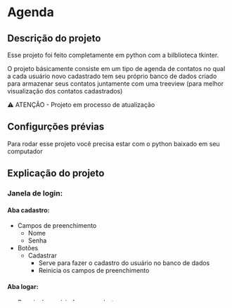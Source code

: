 # Agenda

## Descrição do projeto

Esse projeto foi feito completamente em python com a bilblioteca tkinter. 

O projeto básicamente consiste em um tipo de agenda de contatos no qual a cada usuário novo cadastrado tem seu próprio banco de dados criado para armazenar seus contatos juntamente com uma treeview (para melhor visualização dos contatos cadastrados)

⚠️ ATENÇÃO - Projeto em processo de atualização

## Configurções prévias

Para rodar esse projeto você precisa estar com o python baixado em seu computador

## Explicação do projeto

### Janela de login:

#### Aba cadastro:
+ Campos de preenchimento
  + Nome
  + Senha
+ Botões
  + Cadastrar
    + Serve para fazer o cadastro do usuário no banco de dados
    + Reinicia os campos de preenchimento

#### Aba logar:
+ Depois do usuário fazer o cadastro
+ Caampos de preenchimento:
  + Nome
  + Senha
+ Botões:
  + Logar
    + O programa procura (no banco de dados) o usuário e confirma a senha
    + Senha corrreta: 
      + Prompt de aviso: Login feito co suucesso
      + Criar um Banco de dados com o nome de usuário cadastrado para armazenar os cadastros feitos por aquele usuário
    + Senha incorreta 
      + Prompt de aviso: Cadastro não existe
      + Reinicia os campos de preenchimento

### Janela Principal

#### Aba Cadastrar:
+ Campos de preenchimento:
  + Nome - preenchimento obrigatório
  + Código (Para melhor identificação) - preenchimento obrigatório
  + E-mail
  + Telefone
  + Estado (Menu de opções)
  + Cidade (Menu de opções que depende do Estado)
  + Bairro
  + Complemento
+ Botões
  + OK
    + Serve para quando o campo do Estado for preenchido o Menu de opções de cidades ser alimentado com as cidades do Estado escolhido
  + Cadastrar
    + Serve para armazenar no banco de dados e mostra na tabala logo abaixo o novo cadastro (OBS.: O código tem que ser único e esclusivo daquele cadastro)
  + Limpar
    + Serve para limpar todos os campos da aba cadastrar

#### Aba Alterar
Para Utilização dessa aba Você deverá fazer a escolha de um cadastro pré-feito na Lista que fica logo abaixo e dar um duplo click para preencher automáticamente todos os campos com o cadastro ao qual você deseja alterar algum dado
+ Campos de preenchimento:
  + Nome
  + Código (Para melhor identificação)
  + E-mail
  + Telefone
  + Estado (Menu de opções)
  + Cidade (Menu de opções que depende do Estado)
  + Bairro
  + Complemento
+ Botões
  + OK
    + Serve para quando o campo do Estado for preenchido o Menu de opções de cidades ser alimentado com as cidades do Estado escolhido
  + Alterar
    + Serve para armazenar no banco de dados e mostra na tabala logo abaixo As alterações que você no cadastro (OBS.: O código tem que ser único e esclusivo daquele cadastro)
  + Limpar
    + Serve para limpar todos os campos da aba Alterar

#### Aba Buscar
+ Campos de preenchimento:
  + Nome 
  + Código (Para melhor identificação) 
  + E-mail
  + Telefone
+ Botões
  + Reiniciar
    + Server para reiniciar a tabela abaixo apos uma busca
  + Buscar
    + Serve para buscar no banco de dados os cadastros que tem as informações preenchidas pelo usuário e mostra na tabela abaixo
  + Limpar
    + Serve para limpar todos os campos da aba Buscar

#### Aba Excluir

+ Campos de preenchimento:
  + Nome 
  + Código (Para melhor identificação) 
  + E-mail
  + Telefone
+ Botões
  + Excluir
    + Serve para buscar no banco de dados os cadastros que tem as informações preenchidas pelo usuário e mostra na tabela abaixo e se o campo Codigo estiver preenchido o cadastro é apagado
  + Limpar
    + Serve para limpar todos os campos da aba Buscar

#### Tabela

Pegar todos os cadastro, ordenar os nomes por ordem alfabetica e mostra todos os cadastros na tabela (semente Nome, Código e Telefone)
